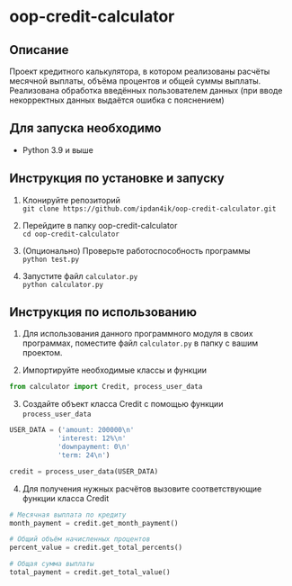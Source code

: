 # oop-credit-calculator
## Описание
Проект кредитного калькулятора, в котором реализованы расчёты месячной выплаты, объёма процентов и общей суммы выплаты. Реализована обработка введённых пользователем данных (при вводе некорректных данных выдаётся ошибка с пояснением)

## Для запуска необходимо
 - Python 3.9 и выше

## Инструкция по установке и запуску
1. Клонируйте репозиторий  
 `git clone https://github.com/ipdan4ik/oop-credit-calculator.git`

2. Перейдите в папку oop-credit-calculator  
`cd oop-credit-calculator`

3. (Опционально) Проверьте работоспособность программы  
 `python test.py`

4. Запустите файл `calculator.py`  
`python calculator.py`

## Инструкция по использованию
1. Для использования данного программного модуля в своих программах, поместите файл `calculator.py` в папку с вашим проектом.

2. Импортируйте необходимые классы и функции  
```python
from calculator import Credit, process_user_data
```

3. Создайте объект класса Credit с помощью функции `process_user_data`  
```python
USER_DATA = ('amount: 200000\n'
            'interest: 12%\n'
            'downpayment: 0\n'
            'term: 24\n')

credit = process_user_data(USER_DATA)
```

4. Для получения нужных расчётов вызовите соответствующие функции класса Credit  
```python
# Месячная выплата по кредиту
month_payment = credit.get_month_payment()

# Общий объём начисленных процентов
percent_value = credit.get_total_percents()

# Общая сумма выплаты
total_payment = credit.get_total_value()
```